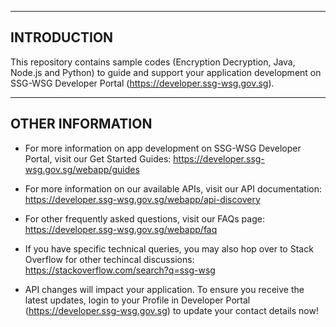 ------------
INTRODUCTION
------------

This repository contains sample codes (Encryption Decryption, Java, Node.js and Python) to guide and support your application development on SSG-WSG Developer Portal (https://developer.ssg-wsg.gov.sg).

-----------------
OTHER INFORMATION
-----------------

 * For more information on app development on SSG-WSG Developer Portal, visit our Get Started Guides:
   https://developer.ssg-wsg.gov.sg/webapp/guides
   
 * For more information on our available APIs, visit our API documentation:
   https://developer.ssg-wsg.gov.sg/webapp/api-discovery

 * For other frequently asked questions, visit our FAQs page:
   https://developer.ssg-wsg.gov.sg/webapp/faq

 * If you have specific technical queries, you may also hop over to Stack Overflow for other techincal discussions:
   https://stackoverflow.com/search?q=ssg-wsg
   
 * API changes will impact your application. To ensure you receive the latest updates, login to your Profile in Developer Portal (https://developer.ssg-wsg.gov.sg) to update your contact details now!
   
